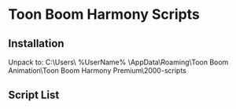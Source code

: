 # Toon Boom Harmony Scripts

## Installation

Unpack to: C:\Users\ %UserName% \AppData\Roaming\Toon Boom Animation\Toon Boom Harmony Premium\2000-scripts

## Script List
